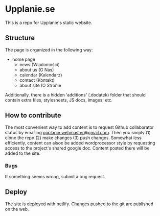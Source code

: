 # Upplanie.se

This is a repo for Upplanie's static website.


## Structure

The page is organized in the following way:

* home page
    * news (Wiadomości)
    * about us (O Nas)
    * calendar (Kalendarz)
    * contact (Kontakt)
    * about site (O Stronie

Additionally, there is a hidden 'additions' (.dodatek) folder that should contain extra files, stylesheets, JS docs, images, etc.


## How to contribute

The most convenient way to add content is to request Github collaborator status by emailing upplanie.webmaster@gmail.com. Then you simply (1) clone the repo (2) make changes (3) push changes. Somewhat less efficiently, content can alsoo be added wordprocessor style by requesting access to the project's shared google doc. Content posted there will be added to the site.

### Bugs

If something seems wrong, submit a bug request.


## Deploy

The site is deployed with netlify. Changes pushed to the git are published on the web. 